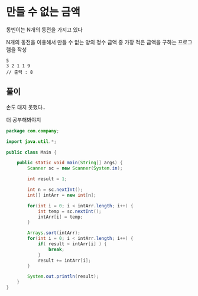 # 만들 수 없는 금액

동빈이는 N개의 동전을 가지고 있다

N개의 동전을 이용해서 만들 수 없는 양의 정수 금액 중 가장 적은 금액을 구하는 프로그램을 작성

```
5
3 2 1 1 9
// 출력 : 8
```

## 풀이

손도 대지 못했다..

더 공부해봐야지

```java
package com.company;

import java.util.*;

public class Main {

    public static void main(String[] args) {
        Scanner sc = new Scanner(System.in);

        int result = 1;

        int n = sc.nextInt();
        int[] intArr = new int[n];

        for(int i = 0; i < intArr.length; i++) {
            int temp = sc.nextInt();
            intArr[i] = temp;
        }

        Arrays.sort(intArr);
        for(int i = 0; i < intArr.length; i++) {
            if( result < intArr[i] ) {
                break;
            }
            result += intArr[i];
        }

        System.out.println(result);
    }
}
```
